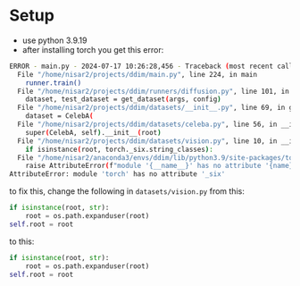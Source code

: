 # Setup
- use python 3.9.19
- after installing torch you get this error:
```bash
ERROR - main.py - 2024-07-17 10:26:28,456 - Traceback (most recent call last):
  File "/home/nisar2/projects/ddim/main.py", line 224, in main
    runner.train()
  File "/home/nisar2/projects/ddim/runners/diffusion.py", line 101, in train
    dataset, test_dataset = get_dataset(args, config)
  File "/home/nisar2/projects/ddim/datasets/__init__.py", line 69, in get_dataset
    dataset = CelebA(
  File "/home/nisar2/projects/ddim/datasets/celeba.py", line 56, in __init__
    super(CelebA, self).__init__(root)
  File "/home/nisar2/projects/ddim/datasets/vision.py", line 10, in __init__
    if isinstance(root, torch._six.string_classes):
  File "/home/nisar2/anaconda3/envs/ddim/lib/python3.9/site-packages/torch/__init__.py", line 2005, in __getattr__
    raise AttributeError(f"module '{__name__}' has no attribute '{name}'")
AttributeError: module 'torch' has no attribute '_six'
```
to fix this, change the following in `datasets/vision.py` from this:
```python
if isinstance(root, str):
    root = os.path.expanduser(root)
self.root = root
```
to this:
```python
if isinstance(root, str):
    root = os.path.expanduser(root)
self.root = root
```